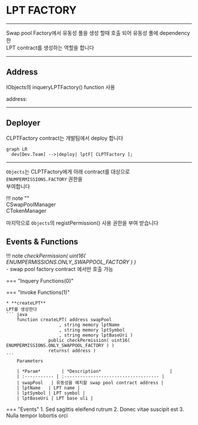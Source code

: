 # **LPT FACTORY**
- - -
Swap pool Factory에서 유동성 풀을 생성 할때 호출 되어 유동성 풀에 dependency한    
LPT contract를 생성하는 역할을 합니다 

- - -
## **Address**
IObjects의 inqueryLPTFactory() function 사용

address:    
- - -

## **Deployer**

CLPTFactory contract는 개발팀에서 deploy 합니다   

``` mermaid
graph LR
  dev[Dev.Team] -->|deploy| lptF[ CLPTFactory ];
```
- - -

`Objects`는 CLPTFactory에게 아래 contract를 대상으로 `ENUMPERMISSIONS.FACTORY` 권한을   
부여합니다

!!! note ""   
    CSwapPoolManager      
    CTokenManager   

마지막으로 `Objects`의 registPermission() 사용 권한을 부여 받습니다   

## **Events & Functions**

!!! note
    *checkPermission( uint16( ENUMPERMISSIONS.ONLY_SWAPPOOL_FACTORY ) )*   
     - swap pool factory contract 에서만 호출 가능 

=== "Inquery Functions(0)"
   
=== "Invoke Functions(1)"

    * **createLPT**   
    LPT를 생성한다
    ``` java
        function createLPT( address swapPool
                        , string memory lptName
                        , string memory lptSymbol
                        , string memory lptBaseUri ) 
                    public checkPermission( uint16( ENUMPERMISSIONS.ONLY_SWAPPOOL_FACTORY ) ) 
                    returns( address )
    ```  
        Parameters     
           
        | *Param*        | *Description*                          |
        | :----------- | :------------------------------------ |
        | swapPool   | 유동성을 예치할 swap pool contract address |
        | lptName   | LPT name |   
        | lptSymbol | LPT symbol |   
        | lptBaseUri | LPT base uli |   
    
=== "Events"
    1. Sed sagittis eleifend rutrum
    2. Donec vitae suscipit est
    3. Nulla tempor lobortis orci

